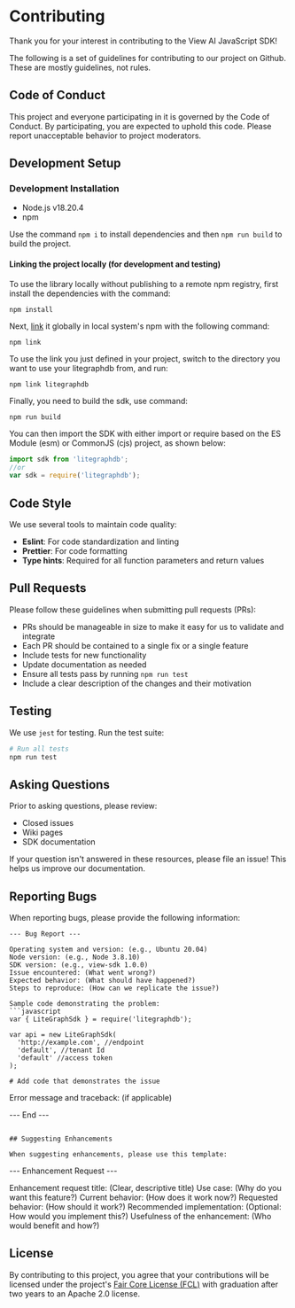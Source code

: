 # Contributing

Thank you for your interest in contributing to the View AI JavaScript SDK!

The following is a set of guidelines for contributing to our project on Github. These are mostly guidelines, not rules.

## Code of Conduct

This project and everyone participating in it is governed by the Code of Conduct. By participating, you are expected to uphold this code. Please report unacceptable behavior to project moderators.

## Development Setup

### Development Installation

- Node.js v18.20.4
- npm

Use the command `npm i` to install dependencies and then `npm run build` to build the project.

#### Linking the project locally (for development and testing)

To use the library locally without publishing to a remote npm registry, first install the dependencies with the command:

```shell
npm install
```

Next, [link](https://docs.npmjs.com/cli/link) it globally in local system's npm with the following command:

```shell
npm link
```

To use the link you just defined in your project, switch to the directory you want to use your litegraphdb from, and run:

```shell
npm link litegraphdb
```

Finally, you need to build the sdk, use command:

```shell
npm run build
```

You can then import the SDK with either import or require based on the ES Module (esm) or CommonJS (cjs) project, as shown below:

```javascript
import sdk from 'litegraphdb';
//or
var sdk = require('litegraphdb');
```

## Code Style

We use several tools to maintain code quality:

- **Eslint**: For code standardization and linting
- **Prettier**: For code formatting
- **Type hints**: Required for all function parameters and return values

## Pull Requests

Please follow these guidelines when submitting pull requests (PRs):

- PRs should be manageable in size to make it easy for us to validate and integrate
- Each PR should be contained to a single fix or a single feature
- Include tests for new functionality
- Update documentation as needed
- Ensure all tests pass by running `npm run test`
- Include a clear description of the changes and their motivation

## Testing

We use `jest` for testing. Run the test suite:

```bash
# Run all tests
npm run test

```

## Asking Questions

Prior to asking questions, please review:

- Closed issues
- Wiki pages
- SDK documentation

If your question isn't answered in these resources, please file an issue! This helps us improve our documentation.

## Reporting Bugs

When reporting bugs, please provide the following information:

````
--- Bug Report ---

Operating system and version: (e.g., Ubuntu 20.04)
Node version: (e.g., Node 3.8.10)
SDK version: (e.g., view-sdk 1.0.0)
Issue encountered: (What went wrong?)
Expected behavior: (What should have happened?)
Steps to reproduce: (How can we replicate the issue?)

Sample code demonstrating the problem:
```javascript
var { LiteGraphSdk } = require('litegraphdb');

var api = new LiteGraphSdk(
  'http://example.com', //endpoint
  'default', //tenant Id
  'default' //access token
);

# Add code that demonstrates the issue
````

Error message and traceback: (if applicable)

--- End ---

```

## Suggesting Enhancements

When suggesting enhancements, please use this template:

```

--- Enhancement Request ---

Enhancement request title: (Clear, descriptive title)
Use case: (Why do you want this feature?)
Current behavior: (How does it work now?)
Requested behavior: (How should it work?)
Recommended implementation: (Optional: How would you implement this?)
Usefulness of the enhancement: (Who would benefit and how?)

## License

By contributing to this project, you agree that your contributions will be licensed under the project's [Fair Core License (FCL)](https://fcl.dev/) with graduation after two years to an Apache 2.0 license.
